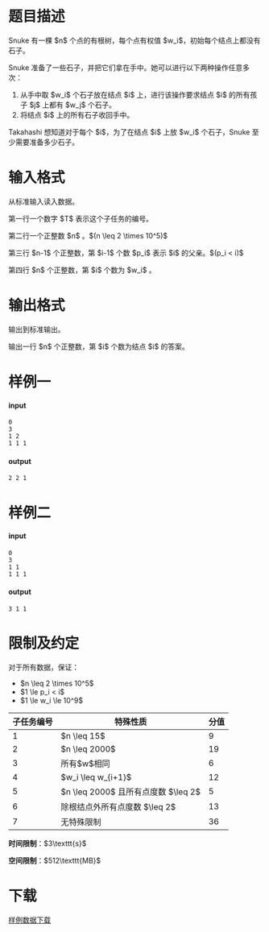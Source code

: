 # 题目描述

<p>Snuke 有一棵 $n$ 个点的有根树，每个点有权值 $w_i$，初始每个结点上都没有石子。</p>
<p>Snuke 准备了一些石子，并把它们拿在手中。她可以进行以下两种操作任意多次：</p>
<ol><li>从手中取 $w_i$ 个石子放在结点 $i$ 上，进行该操作要求结点 $i$ 的所有孩子 $j$ 上都有 $w_j$ 个石子。</li>
<li>将结点 $i$ 上的所有石子收回手中。</li>
</ol><p>Takahashi 想知道对于每个 $i$，为了在结点 $i$ 上放 $w_i$ 个石子，Snuke 至少需要准备多少石子。</p>

# 输入格式


<p>从标准输入读入数据。</p>
<p>第一行一个数字 $T$ 表示这个子任务的编号。</p>
<p>第二行一个正整数 $n$ 。$(n \leq 2 \times 10^5)$</p>
<p>第三行 $n-1$ 个正整数，第 $i-1$ 个数 $p_i$ 表示 $i$ 的父亲。$(p_i &lt; i)$</p>
<p>第四行 $n$ 个正整数，第 $i$ 个数为 $w_i$ 。</p>

# 输出格式


<p>输出到标准输出。</p>
<p>输出一行 $n$ 个正整数，第 $i$ 个数为结点 $i$ 的答案。</p>

# 样例一


<h4>input</h4>
<pre><code class="sh_plain">0
3
1 2
1 1 1</code></pre>
<h4>output</h4>
<pre><code class="sh_plain">2 2 1</code></pre>

# 样例二


<h4>input</h4>
<pre><code class="sh_plain">0
3
1 1
1 1 1</code></pre>
<h4>output</h4>
<pre><code class="sh_plain">3 1 1</code></pre>

# 限制及约定


<p>对于所有数据，保证：</p>
<ul><li>$n \leq 2 \times 10^5$</li>
<li>$1 \le p_i &lt; i$</li>
<li>$1 \le w_i \le 10^9$</li>
</ul><div class="table-responsive">
<table class="table table-bordered table-text-center table-vertical-middle"><thead><tr><th>子任务编号</th><th rowspan="1">特殊性质</th><th rowspan="1">分值</th></tr></thead><tbody><tr><td rowspan="1">1</td><td rowspan="1">$n \leq 15$</td><td rowspan="1">9</td></tr><tr><td rowspan="1">2</td><td rowspan="1">$n \leq 2000$</td><td rowspan="1">19</td></tr><tr><td rowspan="1">3</td><td rowspan="1">所有$w$相同</td><td rowspan="1">6</td></tr><tr><td rowspan="1">4</td><td rowspan="1">$w_i \leq w_{i+1}$</td><td rowspan="1">12</td></tr><tr><td rowspan="1">5</td><td rowspan="1">$n \leq 2000$ 且所有点度数 $\leq 2$</td><td rowspan="1">5</td></tr><tr><td rowspan="1">6</td><td rowspan="1">除根结点外所有点度数 $\leq 2$</td><td rowspan="1">13</td></tr><tr><td rowspan="1">7</td><td rowspan="1">无特殊限制</td><td rowspan="1">36</td></tr></tbody></table></div>

<p><strong>时间限制</strong>：$3\texttt{s}$</p>
<p><strong>空间限制</strong>：$512\texttt{MB}$</p>

# 下载


<p><a href="/download.php?type=problem&amp;id=418">样例数据下载</a></p>
